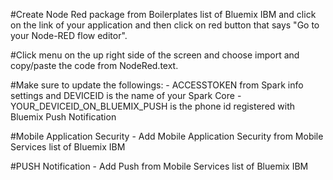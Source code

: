 #Create Node Red package from Boilerplates list of Bluemix IBM and click on the link of your application and 
 then click on red button that says "Go to your Node-RED flow editor".
 
#Click menu on the up right side of the screen and choose import and copy/paste the code from NodeRed.text.

#Make sure to update the followings: 
	- ACCESSTOKEN from Spark info settings and DEVICEID is the name of your Spark Core
	- YOUR_DEVICEID_ON_BLUEMIX_PUSH is the phone id registered with Bluemix Push Notification
	
#Mobile Application Security
	- Add Mobile Application Security from Mobile Services list of Bluemix IBM
	
#PUSH Notification
	- Add Push from Mobile Services list of Bluemix IBM
	
